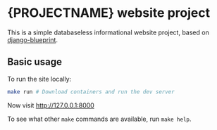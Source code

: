 {PROJECTNAME} website project
===

This is a simple databaseless informational website project, based on
[django-blueprint](https://github.com/ubuntudesign/django-blueprint).

Basic usage
---

To run the site locally:

``` bash
make run # Download containers and run the dev server
```

Now visit <http://127.0.0.1:8000>

To see what other `make` commands are available, run `make help`.
